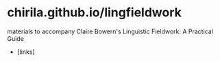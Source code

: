 # chirila.github.io/lingfieldwork
materials to accompany Claire Bowern's Linguistic Fieldwork: A Practical Guide

* [links]
